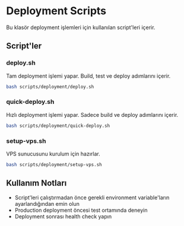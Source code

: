 # Deployment Scripts

Bu klasör deployment işlemleri için kullanılan script'leri içerir.

## Script'ler

### deploy.sh
Tam deployment işlemi yapar. Build, test ve deploy adımlarını içerir.
```bash
bash scripts/deployment/deploy.sh
```

### quick-deploy.sh
Hızlı deployment işlemi yapar. Sadece build ve deploy adımlarını içerir.
```bash
bash scripts/deployment/quick-deploy.sh
```

### setup-vps.sh
VPS sunucusunu kurulum için hazırlar.
```bash
bash scripts/deployment/setup-vps.sh
```

## Kullanım Notları

- Script'leri çalıştırmadan önce gerekli environment variable'ların ayarlandığından emin olun
- Production deployment öncesi test ortamında deneyin
- Deployment sonrası health check yapın 